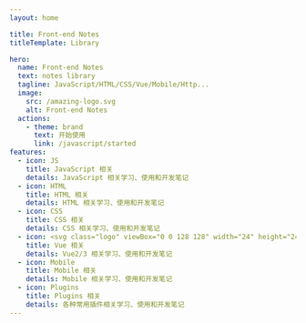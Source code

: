 ```yaml
---
layout: home

title: Front-end Notes
titleTemplate: Library

hero:
  name: Front-end Notes
  text: notes library
  tagline: JavaScript/HTML/CSS/Vue/Mobile/Http...
  image:
    src: /amazing-logo.svg
    alt: Front-end Notes
  actions:
    - theme: brand
      text: 开始使用
      link: /javascript/started
features:
  - icon: JS
    title: JavaScript 相关
    details: JavaScript 相关学习、使用和开发笔记
  - icon: HTML
    title: HTML 相关
    details: HTML 相关学习、使用和开发笔记
  - icon: CSS
    title: CSS 相关
    details: CSS 相关学习、使用和开发笔记
  - icon: <svg class="logo" viewBox="0 0 128 128" width="24" height="24" data-v-c0161dce=""><path fill="#42b883" d="M78.8,10L64,35.4L49.2,10H0l64,110l64-110C128,10,78.8,10,78.8,10z" data-v-c0161dce=""></path><path fill="#35495e" d="M78.8,10L64,35.4L49.2,10H25.6L64,76l38.4-66H78.8z" data-v-c0161dce=""></path></svg>
    title: Vue 相关
    details: Vue2/3 相关学习、使用和开发笔记
  - icon: Mobile
    title: Mobile 相关
    details: Mobile 相关学习、使用和开发笔记
  - icon: Plugins
    title: Plugins 相关
    details: 各种常用插件相关学习、使用和开发笔记
---
```


<script setup lang="ts">
import { onMounted } from 'vue'
import { fetchVersion } from './.vitepress/utils/fetchVersion'

onMounted(() => {
  fetchVersion()
})
</script>
